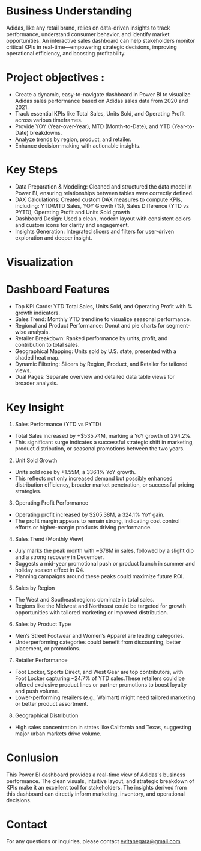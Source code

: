 # Business Understanding
Adidas, like any retail brand, relies on data-driven insights to track performance, understand consumer behavior, and identify market opportunities. An interactive sales dashboard can help stakeholders monitor critical KPIs in real-time—empowering strategic decisions, improving operational efficiency, and boosting profitability.

# Project objectives :
- Create a dynamic, easy-to-navigate dashboard in Power BI to visualize Adidas sales performance based on Adidas sales data from 2020 and 2021.
- Track essential KPIs like Total Sales, Units Sold, and Operating Profit across various timeframes.
- Provide YOY (Year-over-Year), MTD (Month-to-Date), and YTD (Year-to-Date) breakdowns.
- Analyze trends by region, product, and retailer.
- Enhance decision-making with actionable insights.

# Key Steps
- Data Preparation & Modeling: Cleaned and structured the data model in Power BI, ensuring relationships between tables were correctly defined.
- DAX Calculations: Created custom DAX measures to compute KPIs, including: YTD/MTD Sales, YOY Growth (%), Sales Difference (YTD vs PYTD), Operating Profit and Units Sold growth
- Dashboard Design: Used a clean, modern layout with consistent colors and custom icons for clarity and engagement.
- Insights Generation: Integrated slicers and filters for user-driven exploration and deeper insight.

# Visualization


# Dashboard Features 
- Top KPI Cards: YTD Total Sales, Units Sold, and Operating Profit with % growth indicators.
- Sales Trend: Monthly YTD trendline to visualize seasonal performance.
- Regional and Product Performance: Donut and pie charts for segment-wise analysis.
- Retailer Breakdown: Ranked performance by units, profit, and contribution to total sales.
- Geographical Mapping: Units sold by U.S. state, presented with a shaded heat map.
- Dynamic Filtering: Slicers by Region, Product, and Retailer for tailored views.
- Dual Pages: Separate overview and detailed data table views for broader analysis.

# Key Insight
1. Sales Performance (YTD vs PYTD)
- Total Sales increased by +$535.74M, marking a YoY growth of 294.2%.
- This significant surge indicates a successful strategic shift in marketing, product distribution, or seasonal promotions between the two years.
2. Unit Sold Growth
- Units sold rose by +1.55M, a 336.1% YoY growth.
- This reflects not only increased demand but possibly enhanced distribution efficiency, broader market penetration, or successful pricing strategies.
3. Operating Profit Performance
- Operating profit increased by $205.38M, a 324.1% YoY gain.
- The profit margin appears to remain strong, indicating cost control efforts or higher-margin products driving performance.
4. Sales Trend (Monthly View)
- July marks the peak month with ~$78M in sales, followed by a slight dip and a strong recovery in December.
- Suggests a mid-year promotional push or product launch in summer and holiday season effect in Q4.
- Planning campaigns around these peaks could maximize future ROI.
5. Sales by Region
- The West and Southeast regions dominate in total sales.
- Regions like the Midwest and Northeast could be targeted for growth opportunities with tailored marketing or improved distribution.
6. Sales by Product Type
- Men’s Street Footwear and Women’s Apparel are leading categories.
- Underperforming categories could benefit from discounting, better placement, or promotions.
7. Retailer Performance
- Foot Locker, Sports Direct, and West Gear are top contributors, with Foot Locker capturing ~24.7% of YTD sales.These retailers could be offered exclusive product lines or partner promotions to boost loyalty and push volume.
- Lower-performing retailers (e.g., Walmart) might need tailored marketing or better product assortment.
8. Geographical Distribution
- High sales concentration in states like California and Texas, suggesting major urban markets drive volume.

# Conlusion 
This Power BI dashboard provides a real-time view of Adidas's business performance. The clean visuals, intuitive layout, and strategic breakdown of KPIs make it an excellent tool for stakeholders. The insights derived from this dashboard can directly inform marketing, inventory, and operational decisions.

# Contact 
For any questions or inquiries, please contact evitanegara@gmail.com
